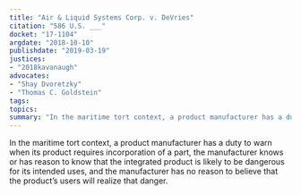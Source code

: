 ```yaml
---
title: "Air & Liquid Systems Corp. v. DeVries"
citation: "586 U.S. ___"
docket: "17-1104"
argdate: "2018-10-10"
publishdate: "2019-03-19"
justices:
- "2018kavanaugh"
advocates:
- "Shay Dvoretzky"
- "Thomas C. Goldstein"
tags:
topics:
summary: "In the maritime tort context, a product manufacturer has a duty to warn when its product requires incorporation of a part, the manufacturer knows or has reason to know that the integrated product is likely to be dangerous for its intended uses, and the manufacturer has no reason to believe that the product’s users will realize that danger."
---
```

In the maritime tort context, a product manufacturer has a duty to warn when its product requires incorporation of a part, the manufacturer knows or has reason to know that the integrated product is likely to be dangerous for its intended uses, and the manufacturer has no reason to believe that the product’s users will realize that danger.